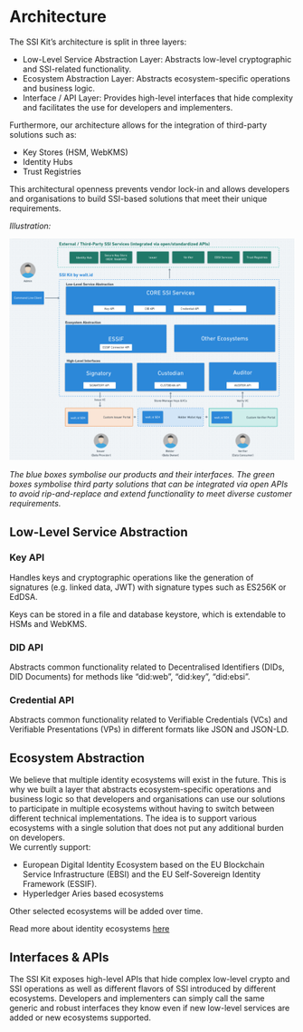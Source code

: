 # Architecture

The SSI Kit’s architecture is split in three layers:
- Low-Level Service Abstraction Layer: Abstracts low-level cryptographic and SSI-related functionality.
- Ecosystem Abstraction Layer: Abstracts ecosystem-specific operations and business logic.
- Interface / API Layer: Provides high-level interfaces that hide complexity and facilitates the use for developers and implementers.

Furthermore, our architecture allows for the integration of third-party solutions such as:

- Key Stores (HSM, WebKMS)
- Identity Hubs
- Trust Registries

This architectural openness prevents vendor lock-in and allows developers and organisations to build SSI-based solutions that meet their unique requirements.

_Illustration:_

![](./Architecture-SSIKit-by-waltid.png)

_The blue boxes symbolise our products and their interfaces. The green boxes symbolise third party solutions that can be integrated via open APIs to avoid rip-and-replace and extend functionality to meet diverse customer requirements._


## Low-Level Service Abstraction
### Key API

Handles keys and cryptographic operations like the generation of signatures (e.g. linked data, JWT) with signature types such as ES256K or EdDSA.

Keys can be stored in a file and database keystore, which is extendable to HSMs  and WebKMS.

### DID API

Abstracts common functionality related to Decentralised Identifiers (DIDs, DID Documents) for methods like  “did:web”, “did:key”, “did:ebsi”.

### Credential API

Abstracts common functionality related to Verifiable Credentials (VCs) and Verifiable Presentations (VPs) in different formats like JSON and JSON-LD.

## Ecosystem Abstraction

We believe that multiple identity ecosystems will exist in the future. This is why we built a layer that abstracts ecosystem-specific operations and business logic so that developers and organisations can use our solutions to participate in multiple ecosystems without having to switch between different technical implementations. The idea is to support various ecosystems with a single solution that does not put any additional burden on developers.  
We currently support:
- European Digital Identity Ecosystem based on the EU Blockchain Service Infrastructure (EBSI) and the EU Self-Sovereign Identity Framework (ESSIF).
- Hyperledger Aries based ecosystems

Other selected ecosystems will be added over time.

Read more about identity ecosystems [here](https://docs.walt.id/ecosystems/)

## Interfaces & APIs
The SSI Kit exposes high-level APIs that hide complex low-level crypto and SSI operations as well as different flavors of SSI introduced by different ecosystems. Developers and implementers can simply call the same generic and robust interfaces they know even if new low-level services are added or new ecosystems supported.